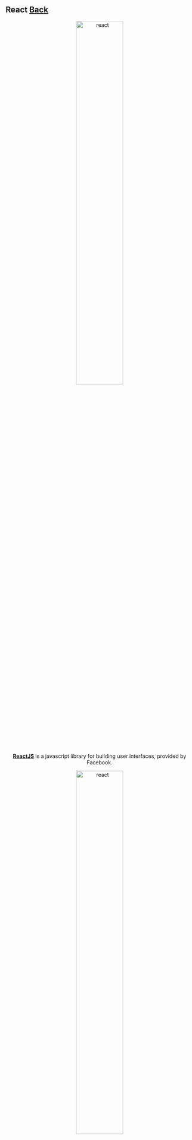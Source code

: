 ## React [Back](./../Framework.md)

<p align="center">
    <img alt="react" src="./react.png" width="50%"></img>
</p>

<p align="center">
<a href="https://facebook.github.io/react/" target="_blank"><strong>ReactJS</strong></a> is a javascript library for building user interfaces, provided by Facebook.
</p>

<p align="center">
    <img alt="react" src="./react-timeline.png" width="50%"></img>
</p>

![react](https://aleen42.github.io/badges/src/react.svg) ![react router](https://aleen42.github.io/badges/src/router.svg) ![redux](https://aleen42.github.io/badges/src/redux.svg)

### Quick Start

- [**Quick Started**](./quick_started/quick_started.md)
- [**Tutorials**](./tutorials/tutorials.md)
- [**Think in React**](./think_in_react/think_in_react.md)

### Guides

- [**Why React?**](./why_react/why_react.md)
- [**Displaying Data**](./display_data/display_data.md)
    - [**JSX Syntax**](./jsx_syntax/jsx_syntax.md)
    - [**JSX Gotchas**](./jsx_gotcha/jsx_gotcha.md)
    - [**JSX Spread Attributes**](./jsx_spread_attributes/jsx_spread_attributes.md)
- [**Interactivity and Dynamic UIs**](./interactivity_dynamic_uis/interactivity_dynamic_uis.md)
- [**Multiple Components**](./multiple_components/multiple_components.md)
- [**Reusable Components**](./reusable_components/reusable_components.md)
- [**Transferring Props**](./transfering_props/transfering_props.md)
- [**Forms**](./forms/forms.md)
- [**Working With the Browser**](./working_with_the_browser/working_with_the_browser.md)
    - [**Refs to Components**](./refs_to_components/refs_to_components.md)
- [**Tooling Integration**](./tooling_integration/tooling_integration.md)
- [**Add-Ons**](./add_on/add_on.md)

### Tips

- [**Inline Styles**](./inline_styles/inline_styles.md)
- [**If-Else in JSX**](./if_else_jsx/if_else_jsx.md)
- [**Self-Closing Tag**](./self_close/self_close.md)
- [**Maximum Number of JSX Root Nodes**](./max_jsx_root_node/max_jsx_root_node.md)
- [**Shorthand for Specifying Pixel Values in style props**](./shorthand_px/shorthand_px.md)
- [**Type of the Children props**](./type_of_children_props/type_of_children_props.md)
- [**Value of null for Controlled Input**](./null_controlled_input/null_controlled_input.md)
- [**componentWillReceiveProps Not Triggered After Mounting**](./mouting_not_receive_props/mouting_not_receive_props.md)
- [**Props in getInitialState Is an Anti-Pattern**](./props_in_get_initial_state/props_in_get_initial_state.md)
- [**DOM Event Listeners in a Component**](./dom_event_listner/dom_event_listner.md)
- [**Load Initial Data via AJAX**](./initial_data_with_ajax/initial_data_with_ajax.md)
- [**False in JSX**](./false_in_jsx/false_in_jsx.md)
- [**Communicate Between Components**](./communication_between_components/communication_between_components.md)
- [**Expose Component Functions**](./expose_component_functions/expose_component_functions.md)
- [**this.props.children undefined**](./undefined_props_children/undefined_props_children.md)
- [**Use React with other libraris**](./use_react_with_other_libraries/use_react_with_other_libraries.md)
- [**Dangerously Set innerHTML**](./dangerously_set_innerhtml/dangerously_set_innerhtml.md)

### Adavanced

- [**How to make React components actually reusable**](./../../../../post/reusable_react_components/reusable_react_components.md)
- [**Distributing React components**](./../../../../translation/distributing_react_components/distributing_react_components.md)
- [**Your Timeline for Learning React**](./../../../../translation/your_timeline_for_learning_react/your_timeline_for_learning_react.md)
- [**Improve Angular Performance with React**](./../../../../translation/improve_angular_performance_with_react/improve_angular_performance_with_react.md)
- [**Things I Wish I Were Told About React Native**](./../../../../translation/things_i_wish_i_were_told_about_react/things_i_wish_i_were_told_about_react.md)
- [**Making React Native apps accessible**](./../../../../translation/making_react_native_apps_accessible/making_react_native_apps_accessible.md)

### Webpack

- [**Webpack + React**](./../webpack/webpack_and_react/webpack_and_react.md)
- [**React Hot Loader**](./react_hot_loader/react_hot_loader.md)

### Router

- [**React Router**](./react_router/react_router.md)

### Redux

- [**Redux + React**](./../redux/react_and_redux/react_and_redux.md)

### Pjax

- [**Pjax + React**](./react_and_pjax/react_and_pjax.md)

### Components

- [**Mountain**](./mountain/mountain.md)
- [**Paginate**](./paginate/paginate.md)
- [**Rectangle Loading**](./rect_loading/rect_loading.md)
- [**Typer**](./typer/typer.md)
- [**Multi-level Navigation**](./navigation/navigation.md)
- [**Slider**](./slider/slider.md)